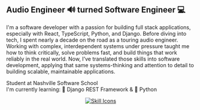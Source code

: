 ## Audio Engineer 🔊 turned Software Engineer 💻

<!--
**justinglotz/justinglotz** is a ✨ _special_ ✨ repository because its `README.md` (this file) appears on your GitHub profile.

Here are some ideas to get you started:

- 🔭 I’m currently working on ...
- 🌱 I’m currently learning ...
- 👯 I’m looking to collaborate on ...
- 🤔 I’m looking for help with ...
- 💬 Ask me about ...
- 📫 How to reach me: ...
- 😄 Pronouns: ...
- ⚡ Fun fact: ...
-->
I'm a software developer with a passion for building full stack applications, especially with React, TypeScript, Python, and Django. Before diving into tech, I spent nearly a decade on the road as a touring audio engineer. Working with complex, interdependent systems under pressure taught me how to think critically, solve problems fast, and build things that work reliably in the real world. Now, I’ve translated those skills into software development, applying that same systems-thinking and attention to detail to building scalable, maintainable applications.


Student at Nashville Software School\
I'm currently learning: 🌴 Django REST Framework & 🐍 Python

<div align="center">

[![Skill Icons](https://skillicons.dev/icons?i=git,html,js,tailwind,go,react,css,ts,sass,astro,vite,figma,github,markdown,pytorch,tensorflow,java,linux,py,nodejs,django,mongodb,windows,cpp,apple,bash,express,mysql&perline=14)](https://skillicons.dev)

</div>
